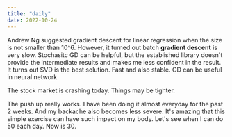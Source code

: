 ```yaml
---
title: "daily"
date: 2022-10-24
---
```


Andrew Ng suggested gradient descent for linear regression when the size is not smaller than 10^6. However, it turned out batch **gradient descent** is very slow. Stochasitc GD can be helpful, but the 
established library doesn't provide the intermediate results and makes me less confident in the result. It turns out SVD is the best solution.
Fast and also stable. GD can be useful in neural network.

The stock market is crashing today. Things may be tighter.

The push up really works. I have been doing it almost everyday for the past 2 weeks. And my backache also becomes less severe. It's amazing that this simple exercise can have such impact on my body. Let's see when I can do 50 each day. Now is 30.

